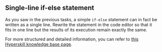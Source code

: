 ## Single-line if-else statement

As you saw in the previous tasks, a simple `if-else` statement can in fact be written as a single line. Rewrite the statement in the code editor so that it
fits in one line but the results of its execution remain exactly the same.

For more structured and detailed information, you can refer to [this Hyperskill knowledge base page](https://hyperskill.org/learn/step/5932#simple-if-else).